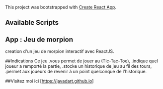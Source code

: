 This project was bootstrapped with [Create React App](https://github.com/facebook/create-react-app).

## Available Scripts


## App : Jeu de morpion
creation d'un jeu de morpion interactif avec ReactJS.

##Indications
Ce jeu
 .vous permet de jouer au  (Tic-Tac-Toe),
 .indique quel joueur a remporté la partie,
 .stocke un historique de jeu au fil des tours,
 .permet aux joueurs de revenir à un point quelconque de l’historique.

##Visitez moi ici [https://javadart.github.io]